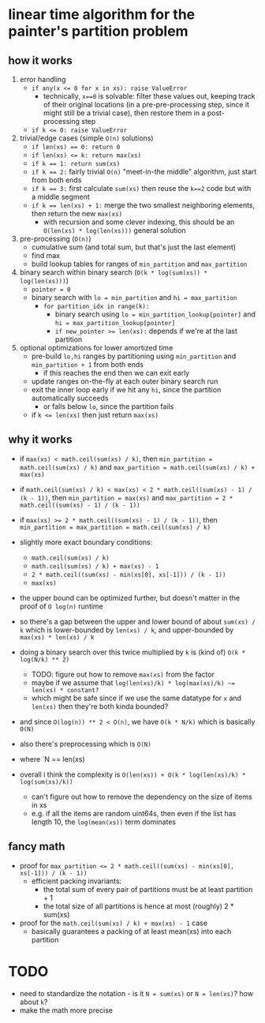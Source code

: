 # linear time algorithm for the painter's partition problem

## how it works

1. error handling
    * `if any(x <= 0 for x in xs): raise ValueError`
        * technically, `x==0` is solvable: filter these values out, keeping track of their original locations (in a
          pre-pre-processing step, since it might still be a trivial case), then restore them in a post-processing step
    * `if k <= 0: raise ValueError`
2. trivial/edge cases (simple `O(n)` solutions)
    * `if len(xs) == 0: return 0`
    * `if len(xs) <= k: return max(xs)`
    * `if k == 1: return sum(xs)`
    * `if k == 2:` fairly trivial `O(n)` "meet-in-the middle" algorithm, just start from both ends
    * `if k == 3:` first calculate `sum(xs)` then reuse the `k==2` code but with a middle segment
    * `if k == len(xs) + 1:` merge the two smallest neighboring elements, then return the new `max(xs)`
        * with recursion and some clever indexing, this should be an `O(len(xs) * log(len(xs)))` general solution
3. pre-processing (`O(n)`)
    * cumulative sum (and total sum, but that's just the last element)
    * find max
    * build lookup tables for ranges of `min_partition` and `max_partition`
4. binary search within binary search (`O(k * log(sum(xs)) * log(len(xs)))`)
    * `pointer = 0`
    * binary search with `lo = min_partition` and `hi = max_partition`
        * `for partition_idx in range(k):`
            * binary search using `lo = min_partition_lookup[pointer]` and `hi = max_partition_lookup[pointer]`
            * `if new_pointer >= len(xs):` depends if we're at the last partition
5. optional optimizations for lower amortized time
    * pre-build `lo,hi` ranges by partitioning using `min_partition` and `min_partition + 1` from both ends
        * if this reaches the end then we can exit early
    * update ranges on-the-fly at each outer binary search run
    * exit the inner loop early if we hit any `hi`, since the partition automatically succeeds
        * or falls below `lo`, since the partition fails
    * if `k <= len(xs)` then just return `max(xs)`

## why it works

* if `max(xs) < math.ceil(sum(xs) / k)`,
  then `min_partition = math.ceil(sum(xs) / k)`
  and `max_partition = math.ceil(sum(xs) / k) + max(xs)`
* if `math.ceil(sum(xs) / k) < max(xs) < 2 * math.ceil((sum(xs) - 1) / (k - 1))`,
  then `min_partition = max(xs)`
  and `max_partition = 2 * math.ceil((sum(xs) - 1) / (k - 1))`
* if `max(xs) >= 2 * math.ceil((sum(xs) - 1) / (k - 1))`,
  then `min_partition = max_partition = math.ceil(sum(xs) / k)`

* slightly more exact boundary conditions:
    * `math.ceil(sum(xs) / k)`
    * `math.ceil(sum(xs) / k) + max(xs) - 1`
    * `2 * math.ceil((sum(xs) - min(xs[0], xs[-1])) / (k - 1))`
    * `max(xs)`

* the upper bound can be optimized further, but doesn't matter in the proof of `O log(n)` runtime
* so there's a gap between the upper and lower bound of about `sum(xs) / k` which is lower-bounded by `len(xs) / k`,
  and upper-bounded by `max(xs) * len(xs) / k`
* doing a binary search over this twice multiplied by `k` is (kind of) `O(k * log(N/k) ** 2)`
    * TODO: figure out how to remove `max(xs)` from the factor
    * maybe if we assume that `log(len(xs)/k) * log(max(xs)/k) ~= len(xs) * constant?`
    * which might be safe since if we use the same datatype for `x` and `len(xs)` then they're both kinda bounded?
* and since `O(log(n)) ** 2 < O(n)`, we have `O(k * N/k)` which is basically `O(N)`
* also there's preprocessing which is `O(N)`
* where `N == len(xs)
* overall i think the complexity is `O(len(xs)) + O(k * log(len(xs)/k) * log(sum(xs)/k))`
    * can't figure out how to remove the dependency on the size of items in xs
    * e.g. if all the items are random uint64s, then even if the list has length 10, the `log(mean(xs))` term dominates

## fancy math

* proof for `max_partition <= 2 * math.ceil((sum(xs) - min(xs[0], xs[-1])) / (k - 1))`
    * efficient packing invariants:
        * the total sum of every pair of partitions must be at least partition + 1
        * the total size of all partitions is hence at most (roughly) 2 * sum(xs)
* proof for the `math.ceil(sum(xs) / k) + max(xs) - 1` case
    * basically guarantees a packing of at least mean(xs) into each partition

# TODO

* need to standardize the notation - is it `N = sum(xs)` or `N = len(xs)`? how about `k`?
* make the math more precise